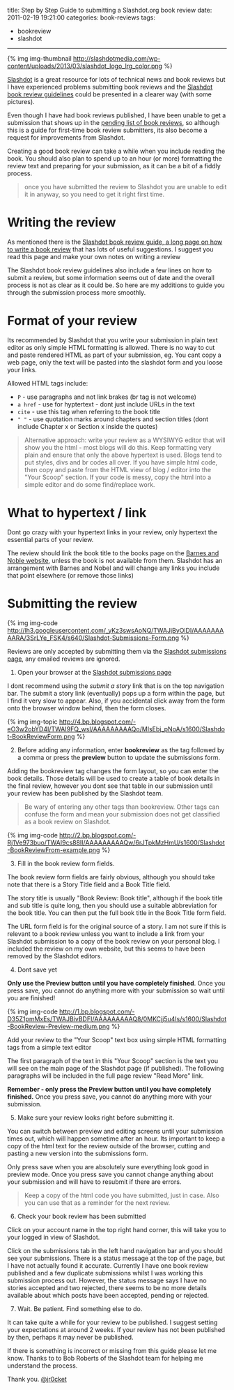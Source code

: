 title: Step by Step Guide to submitting a Slashdot.org book review
date: 2011-02-19 19:21:00
categories: book-reviews
tags: 
- bookreview
- slashdot
---

{% img img-thumbnail http://slashdotmedia.com/wp-content/uploads/2013/03/slashdot_logo_lrg_color.png %}

[Slashdot](http://slashdot.org/) is a great resource for lots of technical news and book reviews but I have experienced problems submitting book reviews and the [Slashdot book review guidelines](http://slashdot.org/faq/bookreviews.shtml) could be presented in a clearer way (with some pictures).
<!-- more -->
Even though I have had book reviews published, I have been unable to get a submission that shows up in the [pending list of book reviews](http://books.slashdot.org/index2.pl?fhfilter=bookreview), so although this is a guide for first-time book review submitters, its also become a request for improvements from Slashdot.

Creating a good book review can take a while when you include reading the book.  You should also plan to spend up to an hour (or more) formatting the review text and preparing for your submission, as it can be a bit of a fiddly process.

> once you have submitted the review to Slashdot you are unable to edit it in anyway, so you need to get it right first time.

# Writing the review

As mentioned there is the [Slashdot book review guide, a long page on how to write a book review](http://slashdot.org/faq/bookreviews.shtml) that has lots of useful suggestions.  I suggest you read this page and make your own notes on writing a review 

The Slashdot book review guidelines also include a few lines on how to submit a review, but some information seems out of date and the overall process is not as clear as it could be.  So here are my additions to guide you through the submission process more smoothly.

# Format of your review

Its recommended by Slashdot that you write your submission in plain text editor as only simple HTML formatting is allowed.  There is no way to cut and paste rendered HTML as part of your submission, eg. You cant copy a web page, only the text will be pasted into the slashdot form and you loose your links.

Allowed HTML tags include:

* `P` - use paragraphs and not link brakes (br tag is not welcome)
* `a href` - use for hyptertext - dont just include URLs in the text
* `cite` - use this tag when referring to the book title
* `" "` - use quotation marks around chapters and section titles (dont include Chapter x or Section x inside the quotes)

> Alternative approach: write your review as a WYSIWYG editor that will show you the html - most blogs will do this.  Keep formatting very plain and ensure that only the above hypertext is used.  Blogs tend to put styles, divs and br codes all over.  If you have simple html code, then copy and  paste from the HTML view of blog / editor into the "Your Scoop" section.  If your code is messy, copy the html into a simple editor and do some find/replace work.

# What to hypertext / link

Dont go crazy with your hypertext links in your review, only hypertext the essential parts of your review.

The review should link the book title to the books page on the [Barnes and Noble website](http://www.barnesandnoble.com/), unless the book is not available from them.  Slashdot has an arrangement with Barnes and Nobel and will change any links you include that point elsewhere (or remove those links) 

# Submitting the review

{% img img-code http://lh3.googleusercontent.com/_yKz3swsAoNQ/TWAJjByOlDI/AAAAAAAAARA/3SrLYe_FSK4/s640/Slashdot-Submissions-Form.png %} 

Reviews are only accepted by submitting them via the [Slashdot submissions page](http://slashdot.org/submission), any emailed reviews are ignored.

1) Open your browser at the [Slashdot submissions page](http://slashdot.org/submission)

I dont recommend using the _submit a story_ link that is on the top navigation bar.  The submit a story link (eventually) pops up a form within the page, but I find it very slow to appear.  Also, if you accidental click away from the form onto the browser window behind, then the form closes.

{% img img-topic http://4.bp.blogspot.com/-eO3w2obYD4I/TWAI9FQ_wsI/AAAAAAAAAQo/MIsEbj_pNoA/s1600/Slashdot-BookReviewForm.png %}  

2) Before adding any information, enter **bookreview** as the tag followed by a comma or press the **preview** button to update the submissions form.

Adding the bookreview tag changes the form layout, so you can enter the book details.  Those details will be used to create a table of book details in the final review, however you dont see that table in our submission until your review has been published by the Slashdot team. 

> Be wary of entering any other tags than bookreview.  Other tags can confuse the form and mean your submission does not get classified as a book review on Slashdot.

{% img img-code http://2.bp.blogspot.com/-Rj1Ve973buo/TWAI9cs88lI/AAAAAAAAAQw/6rJTpkMzHmU/s1600/Slashdot-BookReviewFrom-example.png %} 

3) Fill in the book review form fields.

The book review form fields are fairly obvious, although you should take note that there is a Story Title field and a Book Title field.

The story title is usually "Book Review: Book title", although if the book title and sub title is quite long, then you should use a suitable abbreviation for the book title.  You can then put the full book title in the Book Title form field.

The URL form field is for the original source of a story.  I am not sure if this is relevant to a book review unless you want to include a link from your Slashdot submission to a copy of the book review on your personal blog.  I included the review on my own website, but this seems to have been removed by the Slashdot editors. 

4) Dont save yet

**Only use the Preview button until you have completely finished**.  Once you press save, you cannot do anything more with your submission so wait until you are finished!

{% img img-code http://1.bp.blogspot.com/-D35Z1pmMxEs/TWAJBivBDFI/AAAAAAAAAQ8/0MKCjj5u4Is/s1600/Slashdot-BookReview-Preview-medium.png %} 

Add your review to the "Your Scoop" text box using simple HTML formatting tags from a simple text editor

The first paragraph of the text in this "Your Scoop" section is the text you will see on the main page of the Slashdot page (if published).  The following paragraphs will be included in the full page review "Read More" link.

**Remember - only press the Preview button until you have completely finished.**  Once you press save, you cannot do anything more with your submission.

5) Make sure your review looks right before submitting it.

You can switch between preview and editing screens until your submission times out, which will happen sometime after an hour.  Its important to keep a copy of the html text for the review outside of the browser, cutting and pasting a new version into the submissions form.

Only press save when you are absolutely sure everything look good in preview mode.  Once you press save you cannot change anything about your submission and will have to resubmit if there are errors.

> Keep a copy of the html code you have submitted, just in case.  Also you can use that as a reminder for the next review.

6) Check your book review has been submitted

Click on your account name in the top right hand corner, this will take you to your logged in view of Slashdot.

Click on the submissions tab in the left hand navigation bar and you should see your submissions.  There is a status message at the top of the page, but I have not actually found it accurate.  Currently I have one book review published and a few duplicate submissions whilst I was working this submission process out.  However, the status message says I have no stories accepted and two rejected, there seems to be no more details available about which posts have been accepted, pending or rejected.

7) Wait. Be patient. Find something else to do.

It can take quite a while for your review to be published.  I suggest setting your expectations at around 2 weeks.  If your review has not been published by then, perhaps it may never be published.

If there is something is incorrect or missing from this guide please let me know. Thanks to to Bob Roberts of the Slashdot team for helping me understand the process.

Thank you.
[@jr0cket](https://twitter.com/jr0cket)
